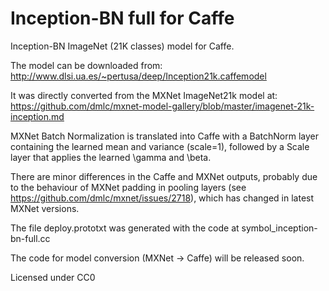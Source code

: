 # Inception-BN full for Caffe

Inception-BN ImageNet (21K classes) model for Caffe.

The model can be downloaded from: http://www.dlsi.ua.es/~pertusa/deep/Inception21k.caffemodel

It was directly converted from the MXNet ImageNet21k model at: https://github.com/dmlc/mxnet-model-gallery/blob/master/imagenet-21k-inception.md

MXNet Batch Normalization is translated into Caffe with a BatchNorm layer
containing the learned mean and variance (scale=1), followed by a Scale layer that applies the learned \gamma and \beta.

There are minor differences in the Caffe and MXNet outputs, probably due to the behaviour of MXNet padding in pooling layers (see
https://github.com/dmlc/mxnet/issues/2718), which has changed in latest MXNet versions.

The file deploy.prototxt was generated with the code at symbol_inception-bn-full.cc

The code for model conversion (MXNet -> Caffe) will be released soon.

Licensed under CC0
